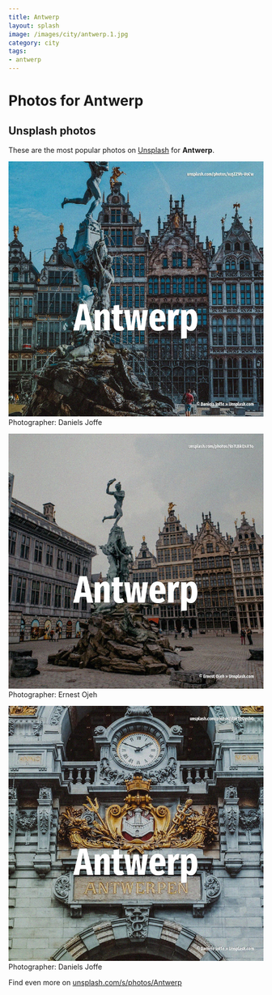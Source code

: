 ```yaml
---
title: Antwerp
layout: splash
image: /images/city/antwerp.1.jpg
category: city
tags:
- antwerp
---
```

# Photos for Antwerp
 
## Unsplash photos
These are the most popular photos on [Unsplash](https://unsplash.com) for **Antwerp**.
 
![Antwerp](/images/city/antwerp.1.jpg)
Photographer:  Daniels Joffe
 
![Antwerp](/images/city/antwerp.2.jpg)
Photographer:  Ernest Ojeh
 
![Antwerp](/images/city/antwerp.3.jpg)
Photographer:  Daniels Joffe
 
Find even more on [unsplash.com/s/photos/Antwerp](https://unsplash.com/s/photos/Antwerp)
 
